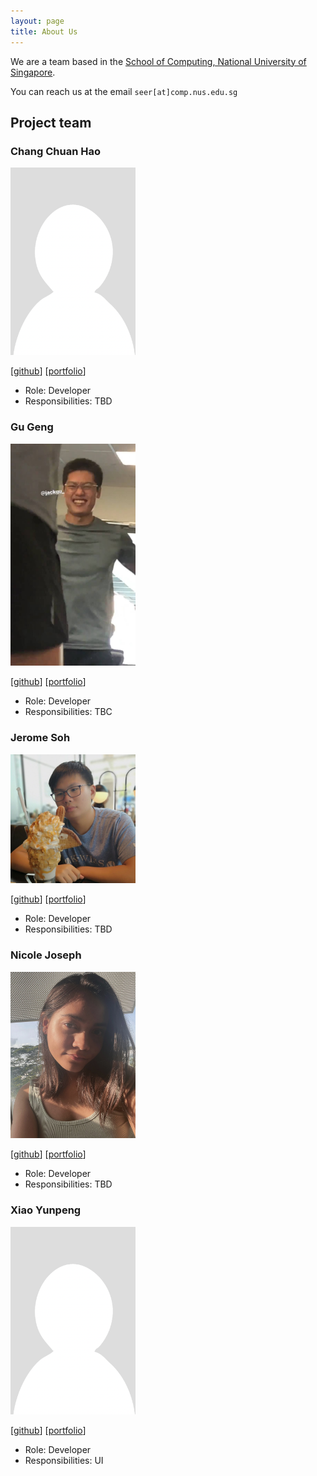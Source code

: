 ```yaml
---
layout: page
title: About Us
---
```


We are a team based in the [School of Computing, National University of Singapore](http://www.comp.nus.edu.sg).

You can reach us at the email `seer[at]comp.nus.edu.sg`

## Project team

### Chang Chuan Hao

<img src="images/chang-ch.png" width="200px">

[[github](https://github.com/Chang-CH)]
[[portfolio](team/chang-ch.md)]

* Role: Developer
* Responsibilities: TBD

### Gu Geng

<img src="images/jackgugz.png" width="200px">

[[github](https://github.com/jackgugz)]
[[portfolio](team/jackgugz.md)]

* Role: Developer
* Responsibilities: TBC

### Jerome Soh

<img src="images/jeromesyl.png" width="200px">

[[github](http://github.com/Jeromesyl)]
[[portfolio](team/johndoe.md)]

* Role: Developer
* Responsibilities: TBD

### Nicole Joseph

<img src="images/nicolej2122.png" width="200px">

[[github](http://github.com/nicolej2122)]
[[portfolio](team/nicolej2122.md)]

* Role: Developer
* Responsibilities: TBD

### Xiao Yunpeng

<img src="images/yunpeng1234.png" width="200px">

[[github](http://github.com/yunpeng1234)]
[[portfolio](team/johndoe.md)]

* Role: Developer
* Responsibilities: UI
